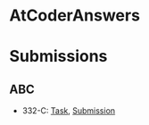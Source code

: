 # AtCoderAnswers

# Submissions
## ABC
* 332-C: [Task](https://atcoder.jp/contests/abc332/tasks/abc332_c), [Submission](https://atcoder.jp/contests/abc332/submissions/48629957)